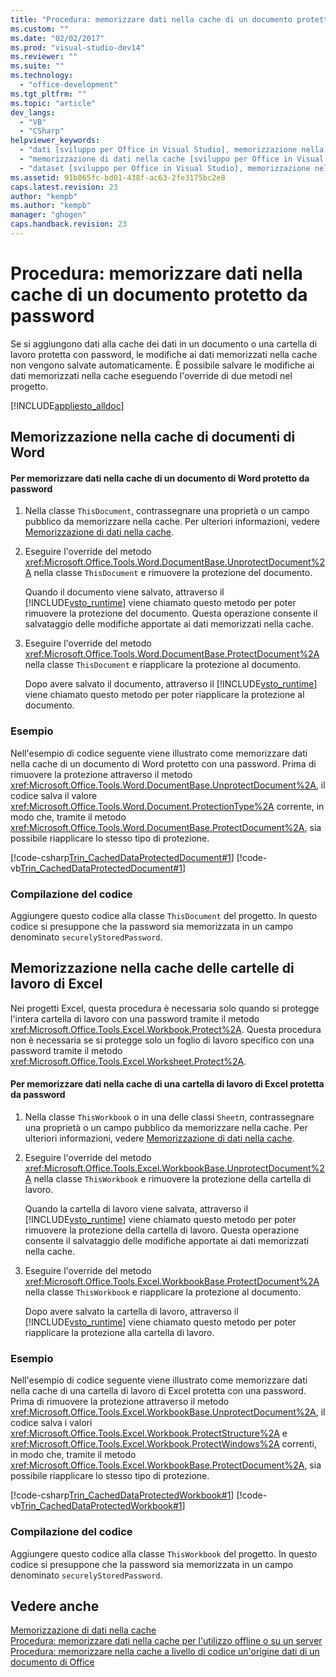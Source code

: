 ```yaml
---
title: "Procedura: memorizzare dati nella cache di un documento protetto da password | Microsoft Docs"
ms.custom: ""
ms.date: "02/02/2017"
ms.prod: "visual-studio-dev14"
ms.reviewer: ""
ms.suite: ""
ms.technology: 
  - "office-development"
ms.tgt_pltfrm: ""
ms.topic: "article"
dev_langs: 
  - "VB"
  - "CSharp"
helpviewer_keywords: 
  - "dati [sviluppo per Office in Visual Studio], memorizzazione nella cache"
  - "memorizzazione di dati nella cache [sviluppo per Office in Visual Studio], documenti protetti"
  - "dataset [sviluppo per Office in Visual Studio], memorizzazione nella cache"
ms.assetid: 91b865fc-bd01-438f-ac63-2fe3175bc2e8
caps.latest.revision: 23
author: "kempb"
ms.author: "kempb"
manager: "ghogen"
caps.handback.revision: 23
---
```

# Procedura: memorizzare dati nella cache di un documento protetto da password
  Se si aggiungono dati alla cache dei dati in un documento o una cartella di lavoro protetta con password, le modifiche ai dati memorizzati nella cache non vengono salvate automaticamente.  È possibile salvare le modifiche ai dati memorizzati nella cache eseguendo l'override di due metodi nel progetto.  
  
 [!INCLUDE[appliesto_alldoc](../vsto/includes/appliesto-alldoc-md.md)]  
  
## Memorizzazione nella cache di documenti di Word  
  
#### Per memorizzare dati nella cache di un documento di Word protetto da password  
  
1.  Nella classe `ThisDocument`, contrassegnare una proprietà o un campo pubblico da memorizzare nella cache.  Per ulteriori informazioni, vedere [Memorizzazione di dati nella cache](../vsto/caching-data.md).  
  
2.  Eseguire l'override del metodo <xref:Microsoft.Office.Tools.Word.DocumentBase.UnprotectDocument%2A> nella classe `ThisDocument` e rimuovere la protezione del documento.  
  
     Quando il documento viene salvato, attraverso il [!INCLUDE[vsto_runtime](../vsto/includes/vsto-runtime-md.md)] viene chiamato questo metodo per poter rimuovere la protezione del documento.  Questa operazione consente il salvataggio delle modifiche apportate ai dati memorizzati nella cache.  
  
3.  Eseguire l'override del metodo <xref:Microsoft.Office.Tools.Word.DocumentBase.ProtectDocument%2A> nella classe `ThisDocument` e riapplicare la protezione al documento.  
  
     Dopo avere salvato il documento, attraverso il [!INCLUDE[vsto_runtime](../vsto/includes/vsto-runtime-md.md)] viene chiamato questo metodo per poter riapplicare la protezione al documento.  
  
### Esempio  
 Nell'esempio di codice seguente viene illustrato come memorizzare dati nella cache di un documento di Word protetto con una password.  Prima di rimuovere la protezione attraverso il metodo <xref:Microsoft.Office.Tools.Word.DocumentBase.UnprotectDocument%2A>, il codice salva il valore <xref:Microsoft.Office.Tools.Word.Document.ProtectionType%2A> corrente, in modo che, tramite il metodo <xref:Microsoft.Office.Tools.Word.DocumentBase.ProtectDocument%2A>, sia possibile riapplicare lo stesso tipo di protezione.  
  
 [!code-csharp[Trin_CachedDataProtectedDocument#1](../snippets/csharp/VS_Snippets_OfficeSP/Trin_CachedDataProtectedDocument/CS/ThisDocument.cs#1)]
 [!code-vb[Trin_CachedDataProtectedDocument#1](../snippets/visualbasic/VS_Snippets_OfficeSP/Trin_CachedDataProtectedDocument/VB/ThisDocument.vb#1)]  
  
### Compilazione del codice  
 Aggiungere questo codice alla classe `ThisDocument` del progetto.  In questo codice si presuppone che la password sia memorizzata in un campo denominato `securelyStoredPassword`.  
  
## Memorizzazione nella cache delle cartelle di lavoro di Excel  
 Nei progetti Excel, questa procedura è necessaria solo quando si protegge l'intera cartella di lavoro con una password tramite il metodo <xref:Microsoft.Office.Tools.Excel.Workbook.Protect%2A>.  Questa procedura non è necessaria se si protegge solo un foglio di lavoro specifico con una password tramite il metodo <xref:Microsoft.Office.Tools.Excel.Worksheet.Protect%2A>.  
  
#### Per memorizzare dati nella cache di una cartella di lavoro di Excel protetta da password  
  
1.  Nella classe `ThisWorkbook` o in una delle classi `Sheet`*n*, contrassegnare una proprietà o un campo pubblico da memorizzare nella cache.  Per ulteriori informazioni, vedere [Memorizzazione di dati nella cache](../vsto/caching-data.md).  
  
2.  Eseguire l'override del metodo <xref:Microsoft.Office.Tools.Excel.WorkbookBase.UnprotectDocument%2A> nella classe `ThisWorkbook` e rimuovere la protezione della cartella di lavoro.  
  
     Quando la cartella di lavoro viene salvata, attraverso il [!INCLUDE[vsto_runtime](../vsto/includes/vsto-runtime-md.md)] viene chiamato questo metodo per poter rimuovere la protezione della cartella di lavoro.  Questa operazione consente il salvataggio delle modifiche apportate ai dati memorizzati nella cache.  
  
3.  Eseguire l'override del metodo <xref:Microsoft.Office.Tools.Excel.WorkbookBase.ProtectDocument%2A> nella classe `ThisWorkbook` e riapplicare la protezione al documento.  
  
     Dopo avere salvato la cartella di lavoro, attraverso il [!INCLUDE[vsto_runtime](../vsto/includes/vsto-runtime-md.md)] viene chiamato questo metodo per poter riapplicare la protezione alla cartella di lavoro.  
  
### Esempio  
 Nell'esempio di codice seguente viene illustrato come memorizzare dati nella cache di una cartella di lavoro di Excel protetta con una password.  Prima di rimuovere la protezione attraverso il metodo <xref:Microsoft.Office.Tools.Excel.WorkbookBase.UnprotectDocument%2A>, il codice salva i valori <xref:Microsoft.Office.Tools.Excel.Workbook.ProtectStructure%2A> e <xref:Microsoft.Office.Tools.Excel.Workbook.ProtectWindows%2A> correnti, in modo che, tramite il metodo <xref:Microsoft.Office.Tools.Excel.WorkbookBase.ProtectDocument%2A>, sia possibile riapplicare lo stesso tipo di protezione.  
  
 [!code-csharp[Trin_CachedDataProtectedWorkbook#1](../snippets/csharp/VS_Snippets_OfficeSP/Trin_CachedDataProtectedWorkbook/CS/ThisWorkbook.cs#1)]
 [!code-vb[Trin_CachedDataProtectedWorkbook#1](../snippets/visualbasic/VS_Snippets_OfficeSP/Trin_CachedDataProtectedWorkbook/VB/ThisWorkbook.vb#1)]  
  
### Compilazione del codice  
 Aggiungere questo codice alla classe `ThisWorkbook` del progetto.  In questo codice si presuppone che la password sia memorizzata in un campo denominato `securelyStoredPassword`.  
  
## Vedere anche  
 [Memorizzazione di dati nella cache](../vsto/caching-data.md)   
 [Procedura: memorizzare dati nella cache per l'utilizzo offline o su un server](../vsto/how-to-cache-data-for-use-offline-or-on-a-server.md)   
 [Procedura: memorizzare nella cache a livello di codice un'origine dati di un documento di Office](../vsto/how-to-programmatically-cache-a-data-source-in-an-office-document.md)  
  
  